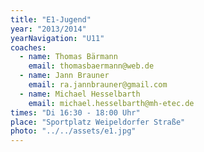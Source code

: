 ```yaml
---
title: "E1-Jugend"
year: "2013/2014"
yearNavigation: "U11"
coaches:
  - name: Thomas Bärmann
    email: thomasbaermann@web.de
  - name: Jann Brauner
    email: ra.jannbrauner@gmail.com
  - name: Michael Hesselbarth
    email: michael.hesselbarth@mh-etec.de
times: "Di 16:30 - 18:00 Uhr"
place: "Sportplatz Weipeldorfer Straße"
photo: "../../assets/e1.jpg"
---
```


